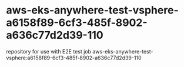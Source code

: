 # aws-eks-anywhere-test-vsphere-a6158f89-6cf3-485f-8902-a636c77d2d39-110
repository for use with E2E test job aws-eks-anywhere-test-vsphere:a6158f89-6cf3-485f-8902-a636c77d2d39-110
